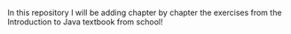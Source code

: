 In this repository I will be adding chapter by chapter the exercises
from the Introduction to Java textbook from school!